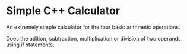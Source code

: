 # Simple C++ Calculator
An extremely simple calculator for the four basic arithmetic operations.

Does the adition, subtraction, multiplication or division of two operands using if statements.

